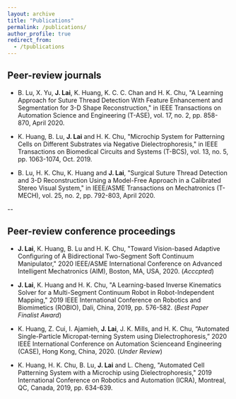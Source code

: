 ```yaml
---
layout: archive
title: "Publications"
permalink: /publications/
author_profile: true
redirect_from:
  - /tpublications
---
```




## Peer-review journals

* B. Lu, X. Yu, **J. Lai**, K. Huang, K. C. C. Chan and H. K. Chu, "A Learning Approach for Suture Thread Detection With Feature Enhancement and Segmentation for 3-D Shape Reconstruction," in IEEE Transactions on Automation Science and Engineering (T-ASE), vol. 17, no. 2, pp. 858-870, April 2020.

* K. Huang, B. Lu, **J. Lai** and H. K. Chu, "Microchip System for Patterning Cells on Different Substrates via Negative Dielectrophoresis," in IEEE Transactions on Biomedical Circuits and Systems (T-BCS), vol. 13, no. 5, pp. 1063-1074, Oct. 2019.

* B. Lu, H. K. Chu, K. Huang and **J. Lai**, "Surgical Suture Thread Detection and 3-D Reconstruction Using a Model-Free Approach in a Calibrated Stereo Visual System," in IEEE/ASME Transactions on Mechatronics (T-MECH), vol. 25, no. 2, pp. 792-803, April 2020.


--

## Peer-review conference proceedings 

* **J. Lai**, K. Huang, B. Lu and H. K. Chu, "Toward Vision-based Adaptive Configuring of A Bidirectional Two-Segment Soft Continuum Manipulator," 2020 IEEE/ASME International Conference on Advanced Intelligent Mechatronics (AIM), Boston, MA, USA, 2020. (_Acccpted_)

* **J. Lai**, K. Huang and H. K. Chu, "A Learning-based Inverse Kinematics Solver for a Multi-Segment Continuum Robot in Robot-Independent Mapping," 2019 IEEE International Conference on Robotics and Biomimetics (ROBIO), Dali, China, 2019, pp. 576-582. (_Best Paper Finalist Award_)

* K. Huang, Z. Cui, I. Ajamieh, **J. Lai**, J. K. Mills, and H. K. Chu, “Automated Single-Particle Micropat-terning System using Dielectrophoresis,” 2020 IEEE International Conference on Automation Scienceand Engineering (CASE), Hong Kong, China, 2020. (_Under Review_)

* K. Huang, H. K. Chu, B. Lu, **J. Lai** and L. Cheng, "Automated Cell Patterning System with a Microchip using Dielectrophoresis," 2019 International Conference on Robotics and Automation (ICRA), Montreal, QC, Canada, 2019, pp. 634-639.



